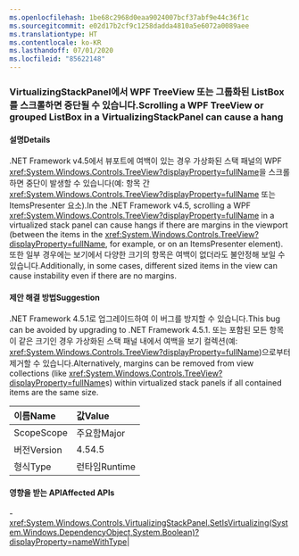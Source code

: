 ```yaml
---
ms.openlocfilehash: 1be68c2968d0eaa9024007bcf37abf9e44c36f1c
ms.sourcegitcommit: e02d17b2cf9c1258dadda4810a5e6072a0089aee
ms.translationtype: HT
ms.contentlocale: ko-KR
ms.lasthandoff: 07/01/2020
ms.locfileid: "85622148"
---
```

### <a name="scrolling-a-wpf-treeview-or-grouped-listbox-in-a-virtualizingstackpanel-can-cause-a-hang"></a><span data-ttu-id="fc1d0-101">VirtualizingStackPanel에서 WPF TreeView 또는 그룹화된 ListBox를 스크롤하면 중단될 수 있습니다.</span><span class="sxs-lookup"><span data-stu-id="fc1d0-101">Scrolling a WPF TreeView or grouped ListBox in a VirtualizingStackPanel can cause a hang</span></span>

#### <a name="details"></a><span data-ttu-id="fc1d0-102">설명</span><span class="sxs-lookup"><span data-stu-id="fc1d0-102">Details</span></span>

<span data-ttu-id="fc1d0-103">.NET Framework v4.5에서 뷰포트에 여백이 있는 경우 가상화된 스택 패널의 WPF <xref:System.Windows.Controls.TreeView?displayProperty=fullName>을 스크롤하면 중단이 발생할 수 있습니다(예: 항목 간 <xref:System.Windows.Controls.TreeView?displayProperty=fullName> 또는 ItemsPresenter 요소).</span><span class="sxs-lookup"><span data-stu-id="fc1d0-103">In the .NET Framework v4.5, scrolling a WPF <xref:System.Windows.Controls.TreeView?displayProperty=fullName> in a virtualized stack panel can cause hangs if there are margins in the viewport (between the items in the <xref:System.Windows.Controls.TreeView?displayProperty=fullName>, for example, or on an ItemsPresenter element).</span></span> <span data-ttu-id="fc1d0-104">또한 일부 경우에는 보기에서 다양한 크기의 항목은 여백이 없더라도 불안정해 보일 수 있습니다.</span><span class="sxs-lookup"><span data-stu-id="fc1d0-104">Additionally, in some cases, different sized items in the view can cause instability even if there are no margins.</span></span>

#### <a name="suggestion"></a><span data-ttu-id="fc1d0-105">제안 해결 방법</span><span class="sxs-lookup"><span data-stu-id="fc1d0-105">Suggestion</span></span>

<span data-ttu-id="fc1d0-106">.NET Framework 4.5.1로 업그레이드하여 이 버그를 방지할 수 있습니다.</span><span class="sxs-lookup"><span data-stu-id="fc1d0-106">This bug can be avoided by upgrading to .NET Framework 4.5.1.</span></span> <span data-ttu-id="fc1d0-107">또는 포함된 모든 항목이 같은 크기인 경우 가상화된 스택 패널 내에서 여백을 보기 컬렉션(예: <xref:System.Windows.Controls.TreeView?displayProperty=fullName>)으로부터 제거할 수 있습니다.</span><span class="sxs-lookup"><span data-stu-id="fc1d0-107">Alternatively, margins can be removed from view collections (like <xref:System.Windows.Controls.TreeView?displayProperty=fullName>s) within virtualized stack panels if all contained items are the same size.</span></span>

| <span data-ttu-id="fc1d0-108">이름</span><span class="sxs-lookup"><span data-stu-id="fc1d0-108">Name</span></span>    | <span data-ttu-id="fc1d0-109">값</span><span class="sxs-lookup"><span data-stu-id="fc1d0-109">Value</span></span>       |
|:--------|:------------|
| <span data-ttu-id="fc1d0-110">Scope</span><span class="sxs-lookup"><span data-stu-id="fc1d0-110">Scope</span></span>   |<span data-ttu-id="fc1d0-111">주요함</span><span class="sxs-lookup"><span data-stu-id="fc1d0-111">Major</span></span>|
|<span data-ttu-id="fc1d0-112">버전</span><span class="sxs-lookup"><span data-stu-id="fc1d0-112">Version</span></span>|<span data-ttu-id="fc1d0-113">4.5</span><span class="sxs-lookup"><span data-stu-id="fc1d0-113">4.5</span></span>|
|<span data-ttu-id="fc1d0-114">형식</span><span class="sxs-lookup"><span data-stu-id="fc1d0-114">Type</span></span>|<span data-ttu-id="fc1d0-115">런타임</span><span class="sxs-lookup"><span data-stu-id="fc1d0-115">Runtime</span></span>

#### <a name="affected-apis"></a><span data-ttu-id="fc1d0-116">영향을 받는 API</span><span class="sxs-lookup"><span data-stu-id="fc1d0-116">Affected APIs</span></span>

-<xref:System.Windows.Controls.VirtualizingStackPanel.SetIsVirtualizing(System.Windows.DependencyObject,System.Boolean)?displayProperty=nameWithType></li></ul>|
